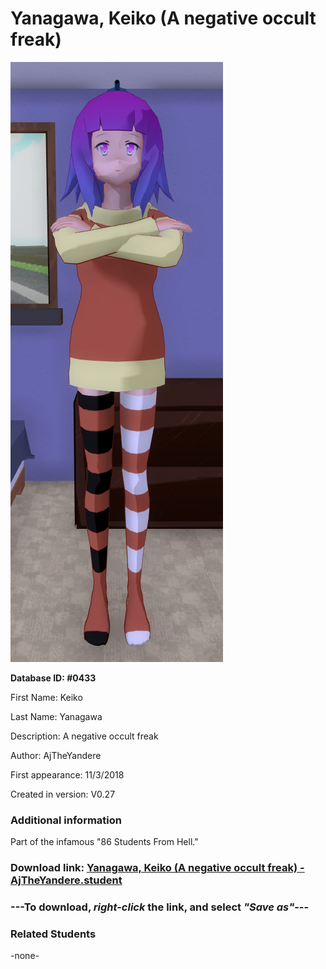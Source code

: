 # Yanagawa, Keiko (A negative occult freak)

<img src="../../Files/Images/Yanagawa, Keiko (A negative occult freak).png" title="Yanagawa, Keiko (A negative occult freak) - AjTheYandere">

**Database ID: #0433**

First Name: Keiko

Last Name: Yanagawa

Description: A negative occult freak

Author: AjTheYandere

First appearance: 11/3/2018

Created in version: V0.27

### Additional information

Part of the infamous "86 Students From Hell."

### Download link: <a href="https://raw.githubusercontent.com/Arbiter1223/Daigaku-Gurashi-Custom-Students/master/Files/Student%20Files/Yanagawa%2C%20Keiko%20(A%20negative%20occult%20freak)%20-%20AjTheYandere.student">Yanagawa, Keiko (A negative occult freak) - AjTheYandere.student</a>

### ---**To download, _right-click_ the link, and select _"Save as"_**---

### Related Students

-none-
